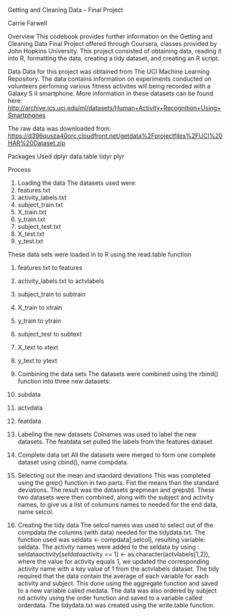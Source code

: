 Getting and Cleaning Data – Final Project

Carrie Farwell 

Overview
This codebook provides further information on the Getting and Cleaning Data Final Project offered through Coursera, classes provided by John Hopkins University. This project consisted of obtaining data, reading it into R, formatting the data, creating a tidy dataset, and creating an R script.

Data
Data for this project was obtained from The UCI Machine Learning Repository. 
The data contains information on experiments conducted on volunteers perfoming various fitness activites will being recorded with a Galaxy S II smartphone.
More information in these datasets can be found here: http://archive.ics.uci.edu/ml/datasets/Human+Activity+Recognition+Using+Smartphones

The raw data was downloaded from: https://d396qusza40orc.cloudfront.net/getdata%2Fprojectfiles%2FUCI%20HAR%20Dataset.zip

Packages Used
dplyr
data.table
tidyr
plyr

Process
1. Loading the data
The datasets used were:
1.	features.txt
2.	activity_labels.txt
3.	subject_train.txt
4.	X_train.txt
5.	y_train.txt
6.	subject_test.txt
7.	X_test.txt
8.	y_test.txt

These data sets were loaded in to R using the read.table function
1.	features.txt to features
2.	activity_labels.txt to actvlabels
3.	subject_train to subtrain
4.	X_train to xtrain
5.	y_train to ytrain
6.	subject_test to subtext
7.	X_text to xtext
8.	y_text to ytext

2. Combining the data sets 
The datasets were combined using the rbind() function into three new datasets:
1.	subdata
2.	actvdata
3.	featdata

3. Labeling the new datasets
Colnames was used to label the new datasets. The featdata set pulled the labels from the features dataset

4. Complete data set
All the datasets were merged to form one complete dataset using cbind(), name compdata.
5. Selecting out the mean and standard deviations
This was completed using the grep() function in two parts. Fist the means than the standard deviations. The result was the datasets grepmean and grepstd. These two datasets were then combined, along with the subject and activity names, to give us a list of columuns names to needed for the end data, name selcol.

6. Creating the tidy data
The selcol names was used to select out of the compdata the columns (with data) needed for the tidydata.txt.
The function used was seldata <- compdata[,selcol], resulting variable: seldata.
The activity names were added  to the seldata by using : seldata$activity[seldata$activity == 1] <- as.character(actvlabels[1,2]), where  the value for activity equals 1, we updated the corresponding activity name with a key value of 1 from the actvlabels dataset.
The tidy required that the data contain the average of each variable for each activity and subject. This done using the aggregate function and saved to a new variable called medata.
The data was also ordered by subject nd activity using the order function and saved to a variable called orderdata.
The tidydata.txt was created using the write.table function.







